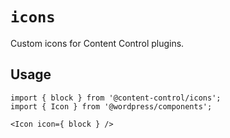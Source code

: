 # `icons`

Custom icons for Content Control plugins.

## Usage

```
import { block } from '@content-control/icons';
import { Icon } from '@wordpress/components';

<Icon icon={ block } />
```
